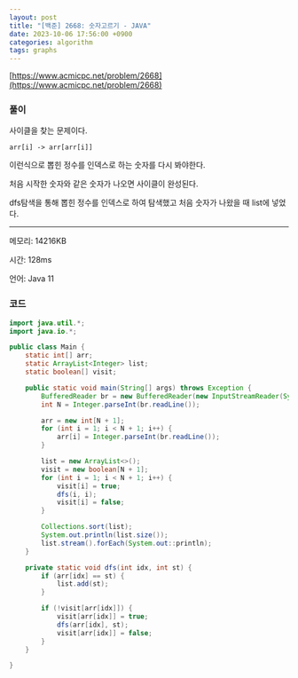 ```yaml
---
layout: post
title: "[백준] 2668: 숫자고르기 - JAVA"
date: 2023-10-06 17:56:00 +0900
categories: algorithm
tags: graphs
---
```


[https://www.acmicpc.net/problem/2668](https://www.acmicpc.net/problem/2668)

### 풀이

사이클을 찾는 문제이다.

```
arr[i] -> arr[arr[i]]
```

이런식으로 뽑힌 정수를 인덱스로 하는 숫자를 다시 봐야한다.

처음 시작한 숫자와 같은 숫자가 나오면 사이클이 완성된다.

dfs탐색을 통해 뽑힌 정수를 인덱스로 하여 탐색했고 처음 숫자가 나왔을 때 list에 넣었다.

---

메모리: 14216KB

시간: 128ms

언어: Java 11

### 코드

```java
import java.util.*;
import java.io.*;

public class Main {
    static int[] arr;
    static ArrayList<Integer> list;
    static boolean[] visit;

    public static void main(String[] args) throws Exception {
        BufferedReader br = new BufferedReader(new InputStreamReader(System.in));
        int N = Integer.parseInt(br.readLine());

        arr = new int[N + 1];
        for (int i = 1; i < N + 1; i++) {
            arr[i] = Integer.parseInt(br.readLine());
        }

        list = new ArrayList<>();
        visit = new boolean[N + 1];
        for (int i = 1; i < N + 1; i++) {
            visit[i] = true;
            dfs(i, i);
            visit[i] = false;
        }

        Collections.sort(list);
        System.out.println(list.size());
        list.stream().forEach(System.out::println);
    }

    private static void dfs(int idx, int st) {
        if (arr[idx] == st) {
            list.add(st);
        }

        if (!visit[arr[idx]]) {
            visit[arr[idx]] = true;
            dfs(arr[idx], st);
            visit[arr[idx]] = false;
        }
    }

}
```
